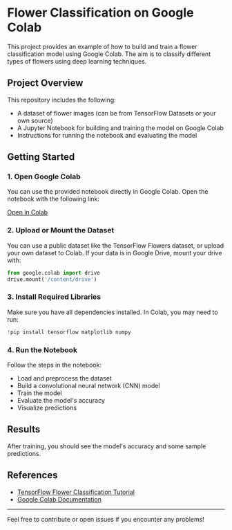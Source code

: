# Flower Classification on Google Colab

This project provides an example of how to build and train a flower classification model using Google Colab. The aim is to classify different types of flowers using deep learning techniques.

## Project Overview

This repository includes the following:

- A dataset of flower images (can be from TensorFlow Datasets or your own source)
- A Jupyter Notebook for building and training the model on Google Colab
- Instructions for running the notebook and evaluating the model

## Getting Started

### 1. Open Google Colab

You can use the provided notebook directly in Google Colab. Open the notebook with the following link:

[Open in Colab](https://colab.research.google.com/)

### 2. Upload or Mount the Dataset

You can use a public dataset like the TensorFlow Flowers dataset, or upload your own dataset to Colab. If your data is in Google Drive, mount your drive with:

```python
from google.colab import drive
drive.mount('/content/drive')
```

### 3. Install Required Libraries

Make sure you have all dependencies installed. In Colab, you may need to run:

```python
!pip install tensorflow matplotlib numpy
```

### 4. Run the Notebook

Follow the steps in the notebook:

- Load and preprocess the dataset
- Build a convolutional neural network (CNN) model
- Train the model
- Evaluate the model's accuracy
- Visualize predictions

## Results

After training, you should see the model's accuracy and some sample predictions.

## References

- [TensorFlow Flower Classification Tutorial](https://www.tensorflow.org/tutorials/images/classification)
- [Google Colab Documentation](https://colab.research.google.com/notebooks/)

---

Feel free to contribute or open issues if you encounter any problems!

